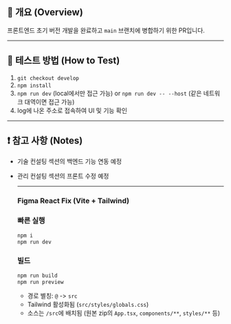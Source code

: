 ## 📝 개요 (Overview)

프론트엔드 초기 버전 개발을 완료하고 `main` 브랜치에 병합하기 위한 PR입니다.

---

## 🧪 테스트 방법 (How to Test)

1. `git checkout develop`
2. `npm install`
3. `npm run dev` (local에서만 접근 가능) or `npm run dev -- --host` (같은 네트워크 대역이면 접근 가능)
4. log에 나온 주소로 접속하여 UI 및 기능 확인

---

## ❗ 참고 사항 (Notes)

- 기술 컨설팅 섹션의 백엔드 기능 연동 예정
- 관리 컨설팅 섹션의 프론트 수정 예정

  ---  
  ### Figma React Fix (Vite + Tailwind)

  ### 빠른 실행
  ```bash
  npm i
  npm run dev
  ```

  ### 빌드
  ```bash
  npm run build
  npm run preview
  ```

  - 경로 별칭: `@` -> `src`
  - Tailwind 활성화됨 (`src/styles/globals.css`)
  - 소스는 `/src`에 배치됨 (원본 zip의 `App.tsx`, `components/**`, `styles/**` 등)
